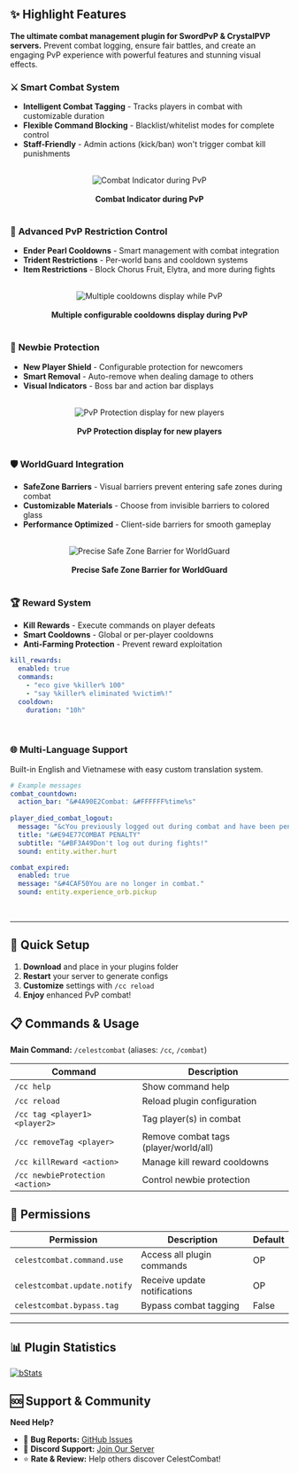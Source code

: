 ## ✨ Highlight Features

**The ultimate combat management plugin for SwordPvP & CrystalPVP servers.** Prevent combat logging, ensure fair battles, and create an engaging PvP experience with powerful features and stunning visual effects.

### ⚔️ **Smart Combat System**
- **Intelligent Combat Tagging** - Tracks players in combat with customizable duration
- **Flexible Command Blocking** - Blacklist/whitelist modes for complete control
- **Staff-Friendly** - Admin actions (kick/ban) won't trigger combat kill punishments

<br>
<div align="center">
  <img src="https://cdn.modrinth.com/data/cached_images/e4e7967047311b4f9a896f8beb8737d5c0c7e792_0.webp" alt="Combat Indicator during PvP" />
</div>
<br>
<div align="center">
  <strong>Combat Indicator during PvP</strong>
</div>
<br>

### 🎯 **Advanced PvP Restriction Control**
- **Ender Pearl Cooldowns** - Smart management with combat integration
- **Trident Restrictions** - Per-world bans and cooldown systems
- **Item Restrictions** - Block Chorus Fruit, Elytra, and more during fights

<br>
<div align="center">
  <img src="https://cdn.modrinth.com/data/cached_images/9e981f36ed5230ce264e330d62db060b506d82c4_0.webp" alt="Multiple cooldowns display while PvP" />
</div>
<br>
<div align="center">
  <strong>Multiple configurable cooldowns display during PvP</strong>
</div>
<br>

### 👶 **Newbie Protection**
- **New Player Shield** - Configurable protection for newcomers
- **Smart Removal** - Auto-remove when dealing damage to others
- **Visual Indicators** - Boss bar and action bar displays

<br>
<div align="center">
  <img src="https://cdn.modrinth.com/data/cached_images/5bea30421d89862ff4599c4e3cccba8d100c0f35_0.webp" alt="PvP Protection display for new players" />
</div>
<br>
<div align="center">
  <strong>PvP Protection display for new players</strong>
</div>
<br>

### 🛡️ **WorldGuard Integration**
- **SafeZone Barriers** - Visual barriers prevent entering safe zones during combat
- **Customizable Materials** - Choose from invisible barriers to colored glass
- **Performance Optimized** - Client-side barriers for smooth gameplay

<br>
<div align="center">
  <img src="https://cdn.modrinth.com/data/cached_images/20070e831792011e4944218833fefcfe2115079a_0.webp" alt="Precise Safe Zone Barrier for WorldGuard" />
</div>
<br>
<div align="center">
  <strong>Precise Safe Zone Barrier for WorldGuard</strong>
</div>
<br>

### 🏆 **Reward System**
- **Kill Rewards** - Execute commands on player defeats
- **Smart Cooldowns** - Global or per-player cooldowns
- **Anti-Farming Protection** - Prevent reward exploitation

```yaml
kill_rewards:
  enabled: true
  commands:
    - "eco give %killer% 100"
    - "say %killer% eliminated %victim%!"
  cooldown:
    duration: "10h"
```
<br>

### 🌐 **Multi-Language Support**
Built-in English and Vietnamese with easy custom translation system.
```yaml
# Example messages
combat_countdown:
  action_bar: "&#4A90E2Combat: &#FFFFFF%time%s"
  
player_died_combat_logout:
  message: "&cYou previously logged out during combat and have been penalized."
  title: "&#E94E77COMBAT PENALTY"
  subtitle: "&#BF3A49Don't log out during fights!"
  sound: entity.wither.hurt

combat_expired:
  enabled: true
  message: "&#4CAF50You are no longer in combat."
  sound: entity.experience_orb.pickup
```
<br>

---

## 🚀 Quick Setup

1. **Download** and place in your plugins folder
2. **Restart** your server to generate configs
3. **Customize** settings with `/cc reload`
4. **Enjoy** enhanced PvP combat!

## 📋 Commands & Usage

**Main Command:** `/celestcombat` (aliases: `/cc`, `/combat`)

| Command | Description |
|---------|-------------|
| `/cc help` | Show command help |
| `/cc reload` | Reload plugin configuration |
| `/cc tag <player1> <player2>` | Tag player(s) in combat |
| `/cc removeTag <player>` | Remove combat tags (player/world/all) |
| `/cc killReward <action>` | Manage kill reward cooldowns |
| `/cc newbieProtection <action>` | Control newbie protection |

## 🔑 Permissions

| Permission | Description | Default |
|------------|-------------|---------|
| `celestcombat.command.use` | Access all plugin commands | OP |
| `celestcombat.update.notify` | Receive update notifications | OP |
| `celestcombat.bypass.tag` | Bypass combat tagging | False |

---

## 📊 Plugin Statistics

[![bStats](https://bstats.org/signatures/bukkit/CelestCombat.svg)](https://bstats.org/plugin/bukkit/CelestCombat/25387)

## 🆘 Support & Community

**Need Help?**
- 🐛 **Bug Reports:** [GitHub Issues](https://github.com/ptthanh02/CelestCombat/issues)
- 💬 **Discord Support:** [Join Our Server](https://discord.com/invite/FJN7hJKPyb)
- ⭐ **Rate & Review:** Help others discover CelestCombat!